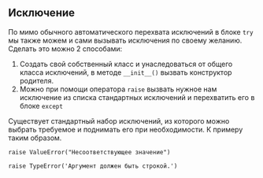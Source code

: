 ## Исключение
По мимо обычного автоматического перехвата исключений в блоке `try`
мы также можем и сами вызывать исключения по своему желанию. Сделать это 
можно 2 способами:

1) Создать свой собственный класс и унаследоваться от общего класса исключений,
   в методе `__init__()` вызвать конструктор родителя.
2) Можно при помощи оператора `raise` вызвать нужное нам исключение из списка
   стандартных исключений и перехватить его в блоке `except`

Существует стандартный набор исключений, из которого можно выбрать требуемое и 
поднимать его при необходимости. К примеру таким образом.

    raise ValueError("Несоответствующее значение")

    raise TypeError('Аргумент должен быть строкой.')


